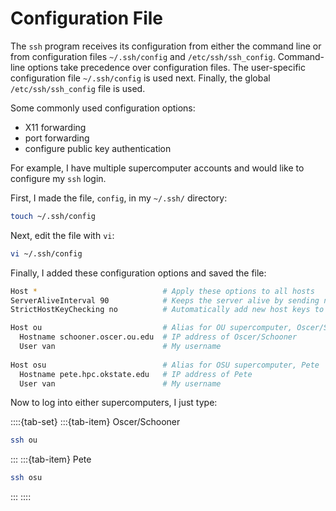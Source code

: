 #  Configuration File

The `ssh` program receives its configuration from either the command line or from configuration files `~/.ssh/config` and `/etc/ssh/ssh_config`. Command-line options take precedence over configuration files. The user-specific configuration file `~/.ssh/config` is used next. Finally, the global `/etc/ssh/ssh_config` file is used.

Some commonly used configuration options:

- X11 forwarding
- port forwarding
- configure public key authentication

For example, I have multiple supercomputer accounts and would like to configure my `ssh` login.

First, I made the file, `config`, in my `~/.ssh/` directory:

```bash
touch ~/.ssh/config
```

Next, edit the file with `vi`:

```bash
vi ~/.ssh/config
```

Finally, I added these configuration options and saved the file:

```bash
Host *                            # Apply these options to all hosts
ServerAliveInterval 90            # Keeps the server alive by sending null packet (90 seconds)
StrictHostKeyChecking no          # Automatically add new host keys to the known_hosts 

Host ou                           # Alias for OU supercomputer, Oscer/Schooner
  Hostname schooner.oscer.ou.edu  # IP address of Oscer/Schooner
  User van                        # My username
  
Host osu                          # Alias for OSU supercomputer, Pete
  Hostname pete.hpc.okstate.edu   # IP address of Pete
  User van                        # My username
```

Now to log into either supercomputers, I just type:

::::{tab-set} 
:::{tab-item} Oscer/Schooner
```bash 
ssh ou
```
:::
:::{tab-item} Pete
```bash
ssh osu
```
:::
::::
